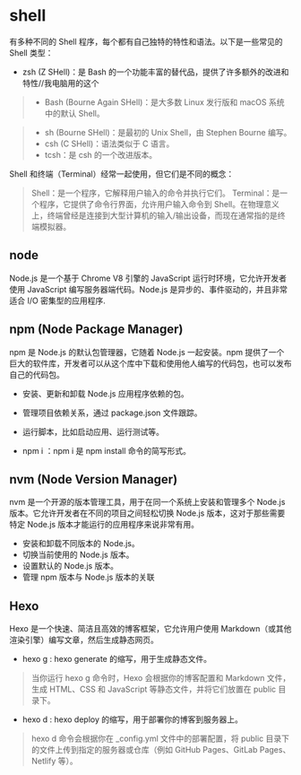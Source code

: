 # shell
有多种不同的 Shell 程序，每个都有自己独特的特性和语法。以下是一些常见的 Shell 类型：
- zsh (Z SHell)：是 Bash 的一个功能丰富的替代品，提供了许多额外的改进和特性//我电脑用的这个

> - Bash (Bourne Again SHell)：是大多数 Linux 发行版和 macOS 系统中的默认 Shell。  

> - sh (Bourne SHell)：是最初的 Unix Shell，由 Stephen Bourne 编写。
> - csh (C SHell)：语法类似于 C 语言。
> - tcsh：是 csh 的一个改进版本。

Shell 和终端（Terminal）经常一起使用，但它们是不同的概念：

> Shell：是一个程序，它解释用户输入的命令并执行它们。
Terminal：是一个程序，它提供了命令行界面，允许用户输入命令到 Shell。在物理意义上，终端曾经是连接到大型计算机的输入/输出设备，而现在通常指的是终端模拟器。

## node
Node.js 是一个基于 Chrome V8 引擎的 JavaScript 运行时环境，它允许开发者使用 JavaScript 编写服务器端代码。Node.js 是异步的、事件驱动的，并且非常适合 I/O 密集型的应用程序.

## npm (Node Package Manager)

npm 是 Node.js 的默认包管理器，它随着 Node.js 一起安装。npm 提供了一个巨大的软件库，开发者可以从这个库中下载和使用他人编写的代码包，也可以发布自己的代码包。
- 安装、更新和卸载 Node.js 应用程序依赖的包。
- 管理项目依赖关系，通过 package.json 文件跟踪。
- 运行脚本，比如启动应用、运行测试等。

- npm i ：npm i 是 npm install 命令的简写形式。

## nvm (Node Version Manager)

nvm 是一个开源的版本管理工具，用于在同一个系统上安装和管理多个 Node.js 版本。它允许开发者在不同的项目之间轻松切换 Node.js 版本，这对于那些需要特定 Node.js 版本才能运行的应用程序来说非常有用。
- 安装和卸载不同版本的 Node.js。
- 切换当前使用的 Node.js 版本。
- 设置默认的 Node.js 版本。
- 管理 npm 版本与 Node.js 版本的关联

## Hexo 
Hexo 是一个快速、简洁且高效的博客框架，它允许用户使用 Markdown（或其他渲染引擎）编写文章，然后生成静态网页。
- hexo g : hexo generate 的缩写，用于生成静态文件。   
> 当你运行 hexo g 命令时，Hexo 会根据你的博客配置和 Markdown 文件，生成 HTML、CSS 和 JavaScript 等静态文件，并将它们放置在 public 目录下。
- hexo d : hexo deploy 的缩写，用于部署你的博客到服务器上。  
> hexo d 命令会根据你在 _config.yml 文件中的部署配置，将 public 目录下的文件上传到指定的服务器或仓库（例如 GitHub Pages、GitLab Pages、Netlify 等）。


